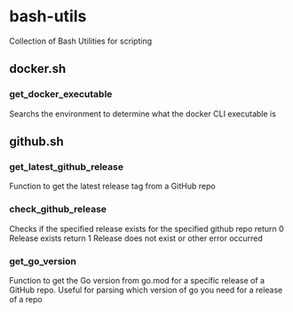 # bash-utils
Collection of Bash Utilities for scripting

## docker.sh

### get_docker_executable

Searchs the environment to determine what the docker CLI executable is


## github.sh


### get_latest_github_release

Function to get the latest release tag from a GitHub repo


### check_github_release

Checks if the specified release exists for the specified github repo
  return 0  Release exists
  return 1  Release does not exist or other error occurred


### get_go_version

Function to get the Go version from go.mod for a specific release of a GitHub repo.
Useful for parsing which version of go you need for a release of a repo
